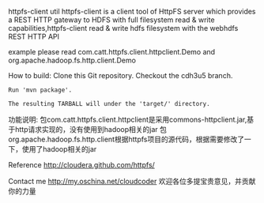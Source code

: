 httpfs-client util
	httpfs-client is a client tool of HttpFS server which provides a REST HTTP gateway to HDFS with full
filesystem read & write capabilities,httpfs-client read & write hdfs filesystem with the webhdfs REST HTTP API
	
example
	please read com.catt.httpfs.client.httpclient.Demo and org.apache.hadoop.fs.http.client.Demo

How to build:
	Clone this Git repository. Checkout the cdh3u5 branch. 

	Run 'mvn package'.

  	The resulting TARBALL will under the 'target/' directory.
  	
功能说明:
	包com.catt.httpfs.client.httpclient是采用commons-httpclient.jar,基于http请求实现的，没有使用到hadoop相关的jar
	包org.apache.hadoop.fs.http.client根据httpfs项目的源代码，根据需要修改了一下，使用了hadoop相关的jar
  
 Reference
	http://cloudera.github.com/httpfs/
 	
 Contact me
 	http://my.oschina.net/cloudcoder
 	欢迎各位多提宝贵意见，并贡献你的力量

